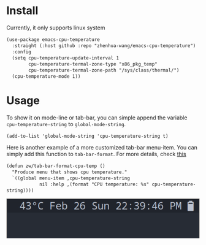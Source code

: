 # Install
Currently, it only supports linux system

```elisp
(use-package emacs-cpu-temperature
  :straight (:host github :repo "zhenhua-wang/emacs-cpu-temperature")
  :config
  (setq cpu-temperature-update-interval 1
        cpu-temperature-termal-zone-type "x86_pkg_temp"
        cpu-temperature-termal-zone-path "/sys/class/thermal/")
  (cpu-temperature-mode 1))
```

# Usage
To show it on mode-line or tab-bar, you can simple append the variable `cpu-temperature-string` to `global-mode-string`.
```elisp
(add-to-list 'global-mode-string 'cpu-temperature-string t)
```

Here is another example of a more customized tab-bar menu-item. You can simply add this function to `tab-bar-format`. For more details, check [this](https://github.com/zhenhua-wang/emacs.d/blob/f7b174c414192392967c7499228f0a43ac0241d5/lisp/zw-exwm.el#L117-L133)
```elisp
(defun zw/tab-bar-format-cpu-temp ()
  "Produce menu that shows cpu temperature."
  `((global menu-item ,cpu-temperature-string
            nil :help ,(format "CPU temperature: %s" cpu-temperature-string))))
```

![example](example/example.png)
